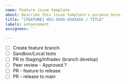 ```yaml
---
name: Feature issue template
about: Describe this issue template's purpose here.
title: "[FEATURE] HIS-XXXX-XXXXXXX / TITLE"
labels: enhancement
assignees: ''

---
```


- [ ] Create feature branch
- [ ] Sandbox/Local tests
- [ ] PR to Staging/Infradev (branch develop)
- [ ] Peer review - Approved ?
- [ ] PR - feature to release
- [ ] PR - release to main
